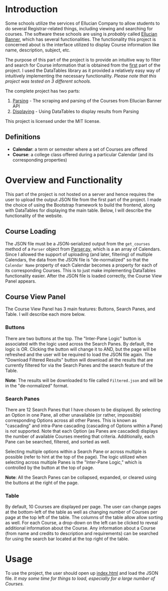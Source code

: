 # Introduction
Some schools utilize the services of Ellucian Company to allow students to do several Registrar-related things, including viewing and searching for courses. The software these schools are using is *probably* called [Ellucian Banner](https://www.ellucian.com/solutions/ellucian-banner), which has several functionalities. The functionality this project is concerned about is the interface utilized to display Course information like name, description, subject, etc.

The purpose of this part of the project is to provide an intuitive way to filter and search for Course information that is obtained from the [first](../Parsing/) part of the project. I used the DataTables library as it provided a relatively easy way of intuitively implementing the necessary functionality. *Please note that this project was tested on 3 different schools.*

The complete project has two parts:
1. [Parsing](../Parsing/) - The scraping and parsing of the Courses from Ellucian Banner API
2. [Displaying](../Displaying/) - Using DataTables to display results from Parsing

This project is licensed under the MIT license.

## Definitions
- **Calendar**: a term or semester where a set of Courses are offered
- **Course**: a college class offered during a particular Calendar (and its corresponding properties)

# Overview and Functionality
This part of the project is not hosted on a server and hence requires the user to upload the output JSON file from the first part of the project. I made the choice of using the Bootstrap framework to build the frontend, along with DataTables for displaying the main table. Below, I will describe the functionality of the website.

## Course Loading
The JSON file must be a JSON-serialized output from the `get_courses` method of a `Parser` object from [Parser.py](../Parsing/Parser.py), which is a an array of Calendars. Since I allowed the support of uploading (and later, filtering) of multiple Calendars, the data from the JSON file is "de-normalized" so that the `Calendar Name` property of each Calendar becomes a property for each of its corresponding Courses. This is to just make implementing DataTables functionality easier. After the JSON file is loaded correctly, the Course View Panel appears.

## Course View Panel
The Course View Panel has 3 main features: Buttons, Search Panes, and Table. I will describe each more below.

### Buttons
There are two buttons at the top. The "Inter-Pane Logic" button is associated with the logic used across the Search Panes. By default, the logic is OR. Clicking the button will change it to AND, but the page will be refreshed and the user will be required to load the JSON file again. The "Download Filtered Results" button will download all the results that are currently filtered for via the Search Panes and the search feature of the Table.

**Note**: The results will be downloaded to file called `Filtered.json` and will be in the "de-normalized" format.

### Search Panes
There are 12 Search Panes that I have chosen to be displayed. By selecting an Option in one Pane, all other unavailable (or rather, impossible) corresponding Options across all other Panes. This is known as "cascading" and intra-Pane cascading (cascading of Options within a Pane) is *not* supported. Note that each Option (as Panes are cascaded) displays the number of available Courses meeting that criteria. Additionally, each Pane can be searched, filtered, and sorted as well.

Selecting multiple options within a Search Pane or across multiple is possible (refer to hint at the top of the page). The logic utilized when selecting across multiple Panes is the "Inter-Pane Logic," which is controlled by the button at the top of page.

**Note**: All the Search Panes can be collapsed, expanded, or cleared using the buttons at the right of the page.

### Table
By default, 10 Courses are displayed per page. The user can change pages at the bottom-left of the table as well as changing number of Courses per page at the top left of the table. The columns of the table allow allow sorting as well. For each Course, a drop-down on the left can be clicked to reveal additional information about the Course. Any information about a Course (from name and credits to description and requirements) can be searched for using the search bar located at the top right of the table.

# Usage
To use the project, the user should open up [index.html](./index.html) and load the JSON file. *It may some time for things to load, especially for a large number of Courses.*